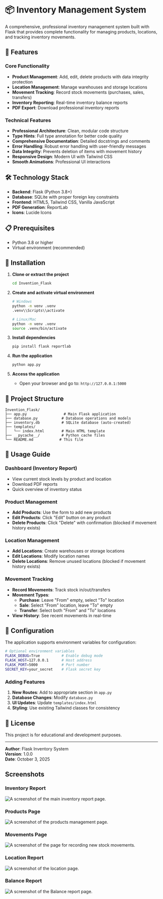 # 📦 Inventory Management System

A comprehensive, professional inventory management system built with Flask that provides complete functionality for managing products, locations, and tracking inventory movements.

## 🚀 Features

### Core Functionality
- **Product Management**: Add, edit, delete products with data integrity protection
- **Location Management**: Manage warehouses and storage locations  
- **Movement Tracking**: Record stock movements (purchases, sales, transfers)
- **Inventory Reporting**: Real-time inventory balance reports
- **PDF Export**: Download professional inventory reports

### Technical Features
- **Professional Architecture**: Clean, modular code structure
- **Type Hints**: Full type annotation for better code quality
- **Comprehensive Documentation**: Detailed docstrings and comments
- **Error Handling**: Robust error handling with user-friendly messages
- **Data Integrity**: Prevents deletion of items with movement history
- **Responsive Design**: Modern UI with Tailwind CSS
- **Smooth Animations**: Professional UI interactions

## 🛠️ Technology Stack

- **Backend**: Flask (Python 3.8+)
- **Database**: SQLite with proper foreign key constraints
- **Frontend**: HTML5, Tailwind CSS, Vanilla JavaScript
- **PDF Generation**: ReportLab
- **Icons**: Lucide Icons

## 📋 Prerequisites

- Python 3.8 or higher
- Virtual environment (recommended)

## 🔧 Installation

1. **Clone or extract the project**
   ```bash
   cd Invention_Flask
   ```

2. **Create and activate virtual environment**
   ```bash
   # Windows
   python -m venv .venv
   .venv\\Scripts\\activate

   # Linux/Mac
   python -m venv .venv
   source .venv/bin/activate
   ```

3. **Install dependencies**
   ```bash
   pip install flask reportlab
   ```

4. **Run the application**
   ```bash
   python app.py
   ```

5. **Access the application**
   - Open your browser and go to: `http://127.0.0.1:5000`

## 📁 Project Structure

```
Invention_Flask/
├── app.py                 # Main Flask application
├── database.py           # Database operations and models
├── inventory.db          # SQLite database (auto-created)
├── templates/
│   └── index.html        # Main HTML template
├── __pycache__/          # Python cache files
└── README.md            # This file
```

## 🎯 Usage Guide

### Dashboard (Inventory Report)
- View current stock levels by product and location
- Download PDF reports
- Quick overview of inventory status

### Product Management
- **Add Products**: Use the form to add new products
- **Edit Products**: Click "Edit" button on any product
- **Delete Products**: Click "Delete" with confirmation (blocked if movement history exists)

### Location Management
- **Add Locations**: Create warehouses or storage locations
- **Edit Locations**: Modify location names
- **Delete Locations**: Remove unused locations (blocked if movement history exists)

### Movement Tracking
- **Record Movements**: Track stock in/out/transfers
- **Movement Types**:
  - **Purchase**: Leave "From" empty, select "To" location
  - **Sale**: Select "From" location, leave "To" empty  
  - **Transfer**: Select both "From" and "To" locations
- **View History**: See recent movements in real-time

## 🔧 Configuration

The application supports environment variables for configuration:

```bash
# Optional environment variables
FLASK_DEBUG=True          # Enable debug mode
FLASK_HOST=127.0.0.1      # Host address
FLASK_PORT=5000           # Port number
SECRET_KEY=your_secret    # Flask secret key
```


### Adding Features
1. **New Routes**: Add to appropriate section in `app.py`
2. **Database Changes**: Modify `database.py`
3. **UI Updates**: Update `templates/index.html`
4. **Styling**: Use existing Tailwind classes for consistency

## 📝 License

This project is for educational and development purposes.

---

**Author**: Flask Inventory System  
**Version**: 1.0.0  
**Date**: October 3, 2025
## Screenshots

### Inventory Report
![A screenshot of the main inventory report page.](screenshots/inventory_report.png)

### Products Page
![A screenshot of the products management page.](screenshots/products_page.png)

### Movements Page
![A screenshot of the page for recording new stock movements.](screenshots/movements_page.png)

### Location Report
![A screenshot of the location page.](screenshots/locations_page.png)

### Balance  Report
![A screenshot of the Balance report page.](screenshots/product_balance.png)

